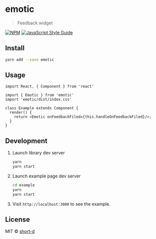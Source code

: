 # emotic

> Feedback widget

[![NPM](https://img.shields.io/npm/v/emotic.svg)](https://www.npmjs.com/package/emotic) [![JavaScript Style Guide](https://img.shields.io/badge/code_style-standard-brightgreen.svg)](https://standardjs.com)

## Install

```bash
yarn add --save emotic
```

## Usage

```tsx
import React, { Component } from 'react'

import { Emotic } from 'emotic'
import 'emotic/dist/index.css'

class Example extends Component {
  render() {
    return <Emotic onFeedbackFiled={this.handleOnFeedbackFiled}/>;
  }
}
```

## Development

1. Launch library dev server
    
   ```bash
   yarn
   yarn start
   ```
   
1. Launch example page dev server
   
   ```bash
   cd example
   yarn
   yarn start
   ```
   
1. Visit `http://localhost:3000` to see the example.

## License

MIT © [short-d](https://github.com/short-d)
